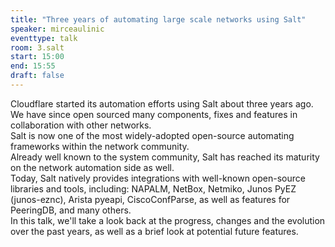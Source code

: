 ```yaml
---
title: "Three years of automating large scale networks using Salt"
speaker: mirceaulinic
eventtype: talk
room: 3.salt
start: 15:00
end: 15:55
draft: false
---
```


Cloudflare started its automation efforts using Salt about three years ago.  
We have since open sourced many components, fixes and features in collaboration with other networks.  
Salt is now one of the most widely-adopted open-source automating frameworks within the network community.  
Already well known to the system community, Salt has reached its maturity on the network automation side as well.  
Today, Salt natively provides integrations with well-known open-source libraries and tools,
including: NAPALM, NetBox, Netmiko, Junos PyEZ (junos-eznc), Arista pyeapi, CiscoConfParse, as well as features for PeeringDB, and many others.  
In this talk, we'll take a look back at the progress, changes and the evolution over the past years, as well as a brief look at potential future features.  

